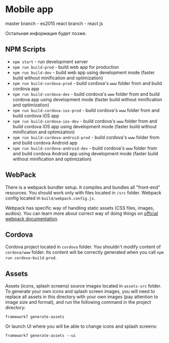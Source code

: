 # Mobile app

master branch - es2015
react branch - react js

Остальная информация будет позже.

## NPM Scripts

* `npm start` - run development server
* `npm run build-prod` - build web app for production
* `npm run build-dev` - build web app using development mode (faster build without minification and optimization)
* `npm run build-cordova-prod` - build cordova's `www` folder from and build cordova app
* `npm run build-cordova-dev` - build cordova's `www` folder from and build cordova app using development mode (faster build without minification and optimization)
* `npm run build-cordova-ios-prod` - build cordova's `www` folder from and build cordova iOS app
* `npm run build-cordova-ios-dev` - build cordova's `www` folder from and build cordova iOS app using development mode (faster build without minification and optimization)
* `npm run build-cordova-android-prod` - build cordova's `www` folder from and build cordova Android app
* `npm run build-cordova-android-dev` - build cordova's `www` folder from and build cordova Android app using development mode (faster build without minification and optimization)

## WebPack

There is a webpack bundler setup. It compiles and bundles all "front-end" resources. You should work only with files located in `/src` folder. Webpack config located in `build/webpack.config.js`.

Webpack has specific way of handling static assets (CSS files, images, audios). You can learn more about correct way of doing things on [official webpack documentation](https://webpack.js.org/guides/asset-management/).
## Cordova

Cordova project located in `cordova` folder. You shouldn't modify content of `cordova/www` folder. Its content will be correctly generated when you call `npm run cordova-build-prod`.



## Assets

Assets (icons, splash screens) source images located in `assets-src` folder. To generate your own icons and splash screen images, you will need to replace all assets in this directory with your own images (pay attention to image size and format), and run the following command in the project directory:

```
framework7 generate-assets
```

Or launch UI where you will be able to change icons and splash screens:

```
framework7 generate-assets --ui
```
